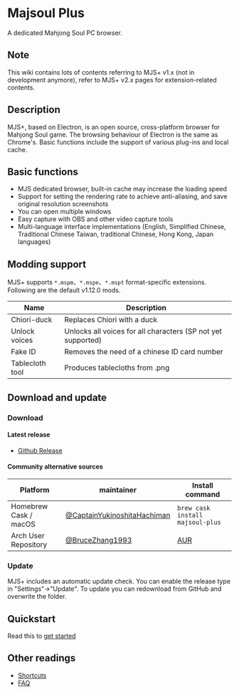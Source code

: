 # Majsoul Plus

A dedicated Mahjong Soul PC browser.

## Note

This wiki contains lots of contents referring to MJS+ v1.x (not in development anymore), refer to MJS+ v2.x pages for extension-related contents.

## Description

MJS+, based on Electron, is an open source, cross-platform browser for Mahjong Soul game. The browsing behaviour of Electron is the same as Chrome's. Basic functions include the support of various plug-ins and local cache.


## Basic functions

- MJS dedicated browser, built-in cache may increase the loading speed
- Support for setting the rendering rate to achieve anti-aliasing, and save original resolution screenshots
- You can open multiple windows
- Easy capture with OBS and other video capture tools
- Multi-language interface implementations  (English, Simplified Chinese, Traditional Chinese Taiwan, traditional Chinese, Hong Kong, Japan languages)

## Modding support

MJS+ supports `*.mspm`、`*.mspe`、`*.mspt` format-specific extensions.
Following are the default v1.12.0 mods.

| Name             | Description                                                                                                                                                                                                                                                                                |
| ---------------- | ----------------------------------------------------------------------------------------------------------------------------------------------------------------------------------------------------------------------------------------------------------------------------------- |
| Chiori-duck | Replaces Chiori with a duck |
| Unlock voices     | Unlocks all voices for all characters (SP not yet supported)                                                                                                                                                                                                                        |
| Fake ID     | Removes the need of a chinese ID card number                                                                                                                                                                                                                    |
| Tablecloth tool     | Produces tablecloths from .png                                                                                                                                                                                                                                            |

## Download and update

### Download

#### Latest release

- [Github Release](https://github.com/MajsoulPlus/majsoul-plus-client/releases)

#### Community alternative sources

| Platform                  | maintainer                                                                       | Install command                                                               |
| --------------------- | ---------------------------------------------------------------------------- | ---------------------------------------------------------------------- |
| Homebrew Cask / macOS | [@CaptainYukinoshitaHachiman](https://github.com/CaptainYukinoshitaHachiman) | `brew cask install majsoul-plus`                                       |
| Arch User Repository  | [@BruceZhang1993](https://github.com/BruceZhang1993)                         | [AUR](https://aur.archlinux.org/packages/majsoul-plus) |

### Update

MJS+ includes an automatic update check. You can enable the release type in "Settings"->"Update".
To update you can redownload from GitHub and overwrite the folder.

## Quickstart

Read this to [get started](https://github.com/watterle/mjs-EN-wiki/wiki/QuickStart)

## Other readings

- [Shortcuts](https://github.com/MajsoulPlus/majsoul-plus-client/wiki/Shortcuts)
- [FAQ](https://github.com/MajsoulPlus/majsoul-plus-client/wiki/FAQ)

